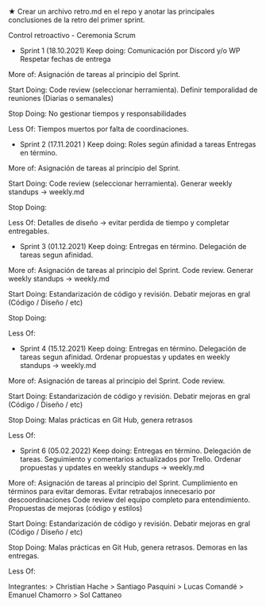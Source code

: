 ★ Crear un archivo retro.md en el repo y anotar las principales conclusiones de la retro del primer sprint.

Control retroactivo - Ceremonia Scrum

- Sprint 1 (18.10.2021)
Keep doing:
Comunicación por Discord y/o WP
Respetar fechas de entrega

More of:
Asignación de tareas al principio del Sprint.

Start Doing:
Code review (seleccionar herramienta).
Definir temporalidad de reuniones (Diarias o semanales)

Stop Doing:
No gestionar tiempos y responsabilidades

Less Of:
Tiempos muertos por falta de coordinaciones. 


- Sprint 2 (17.11.2021 )
Keep doing:
Roles según afinidad a tareas
Entregas en término.

More of:
Asignación de tareas al principio del Sprint.

Start Doing:
Code review (seleccionar herramienta).
Generar weekly standups -> weekly.md

Stop Doing:


Less Of:
Detalles de diseño -> evitar perdida de tiempo y completar entregables.


- Sprint 3 (01.12.2021)
Keep doing:
Entregas en término.
Delegación de tareas segun afinidad.

More of:
Asignación de tareas al principio del Sprint.
Code review.
Generar weekly standups -> weekly.md

Start Doing:
Estandarización de código y revisión.
Debatir mejoras en gral (Código / Diseño / etc)

Stop Doing:

Less Of:


- Sprint 4 (15.12.2021)
Keep doing:
Entregas en término.
Delegación de tareas segun afinidad.
Ordenar propuestas y updates en  weekly standups -> weekly.md  

More of:
Asignación de tareas al principio del Sprint.
Code review.

Start Doing:
Estandarización de código y revisión.
Debatir mejoras en gral (Código / Diseño / etc)

Stop Doing:
Malas prácticas en Git Hub, genera retrasos

Less Of:


- Sprint 6 (05.02.2022)
Keep doing:
Entregas en término.
Delegación de tareas.
Seguimiento y comentarios actualizados por Trello.
Ordenar propuestas y updates en  weekly standups -> weekly.md  

More of:
Asignación de tareas al principio del Sprint.
Cumplimiento en términos para evitar demoras.
Evitar retrabajos innecesario por descoordinaciones
Code review del equipo completo para entendimiento.
Propuestas de mejoras (código y estilos) 

Start Doing:
Estandarización de código y revisión.
Debatir mejoras en gral (Código / Diseño / etc)

Stop Doing:
Malas prácticas en Git Hub, genera retrasos.
Demoras en las entregas.

Less Of:


Integrantes:
    > Christian Hache
    > Santiago Pasquini
    > Lucas Comandé
    > Emanuel Chamorro
    > Sol Cattaneo